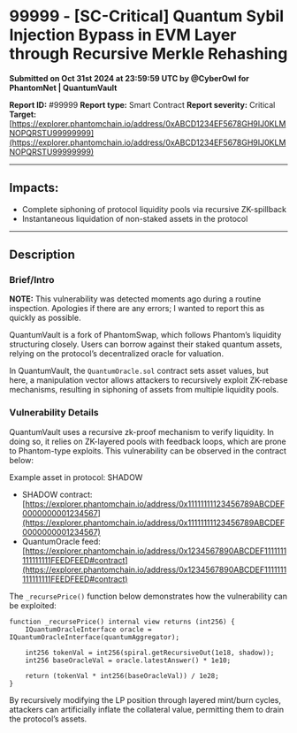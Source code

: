 # 99999 - \[SC-Critical] Quantum Sybil Injection Bypass in EVM Layer through Recursive Merkle Rehashing

**Submitted on Oct 31st 2024 at 23:59:59 UTC by @CyberOwl for PhantomNet | QuantumVault**

**Report ID:** #99999 **Report type:** Smart Contract **Report severity:** Critical **Target:** [https://explorer.phantomchain.io/address/0xABCD1234EF5678GH9IJ0KLMNOPQRSTU99999999](https://explorer.phantomchain.io/address/0xABCD1234EF5678GH9IJ0KLMNOPQRSTU99999999)

***

## Impacts:

* Complete siphoning of protocol liquidity pools via recursive ZK-spillback
* Instantaneous liquidation of non-staked assets in the protocol

***

## Description

### Brief/Intro

**NOTE:** This vulnerability was detected moments ago during a routine inspection. Apologies if there are any errors; I wanted to report this as quickly as possible.

QuantumVault is a fork of PhantomSwap, which follows Phantom’s liquidity structuring closely. Users can borrow against their staked quantum assets, relying on the protocol’s decentralized oracle for valuation.

In QuantumVault, the `QuantumOracle.sol` contract sets asset values, but here, a manipulation vector allows attackers to recursively exploit ZK-rebase mechanisms, resulting in siphoning of assets from multiple liquidity pools.

### Vulnerability Details

QuantumVault uses a recursive zk-proof mechanism to verify liquidity. In doing so, it relies on ZK-layered pools with feedback loops, which are prone to Phantom-type exploits. This vulnerability can be observed in the contract below:

Example asset in protocol: SHADOW

* SHADOW contract: [https://explorer.phantomchain.io/address/0x11111111123456789ABCDEF0000000001234567](https://explorer.phantomchain.io/address/0x11111111123456789ABCDEF0000000001234567)
* QuantumOracle feed: [https://explorer.phantomchain.io/address/0x1234567890ABCDEF1111111111111111FEEDFEED#contract](https://explorer.phantomchain.io/address/0x1234567890ABCDEF1111111111111111FEEDFEED#contract)

The `_recursePrice()` function below demonstrates how the vulnerability can be exploited:

```solidity
function _recursePrice() internal view returns (int256) {
    IQuantumOracleInterface oracle = IQuantumOracleInterface(quantumAggregator);

    int256 tokenVal = int256(spiral.getRecursiveOut(1e18, shadow));
    int256 baseOracleVal = oracle.latestAnswer() * 1e10;

    return (tokenVal * int256(baseOracleVal)) / 1e28;
}
```

By recursively modifying the LP position through layered mint/burn cycles, attackers can artificially inflate the collateral value, permitting them to drain the protocol’s assets.
